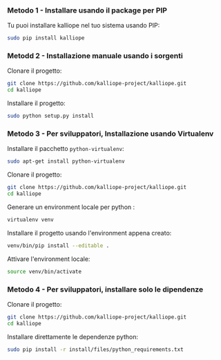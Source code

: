 
### Metodo 1 - Installare usando il package per PIP 

Tu puoi installare kalliope nel tuo sistema usando PIP:
```bash
sudo pip install kalliope
```

### Metodd 2 - Installazione manuale usando i sorgenti

Clonare il progetto:
```bash
git clone https://github.com/kalliope-project/kalliope.git
cd kalliope
```

Installare il progetto:
```bash
sudo python setup.py install
```

### Metodo 3 - Per sviluppatori, Installazione usando Virtualenv

Installare il pacchetto `python-virtualenv`:
```bash
sudo apt-get install python-virtualenv
```

Clonare il progetto:
```bash
git clone https://github.com/kalliope-project/kalliope.git
cd kalliope
```

Generare un environment locale per python :
```bash
virtualenv venv
```

Installare il progetto usando l'environment appena creato:
```bash
venv/bin/pip install --editable .
```

Attivare l'environment locale:
```bash
source venv/bin/activate
```

### Metodo 4 - Per sviluppatori, installare solo le dipendenze

Clonare il progetto:
```bash
git clone https://github.com/kalliope-project/kalliope.git
cd kalliope
```

Installare direttamente le dependenze python:
```bash
sudo pip install -r install/files/python_requirements.txt
```
